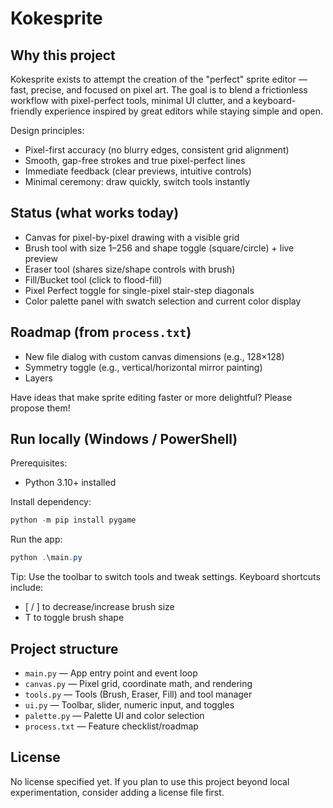 # Kokesprite

## Why this project
Kokesprite exists to attempt the creation of the "perfect" sprite editor — fast, precise, and focused on pixel art. The goal is to blend a frictionless workflow with pixel-perfect tools, minimal UI clutter, and a keyboard-friendly experience inspired by great editors while staying simple and open.

Design principles:
- Pixel-first accuracy (no blurry edges, consistent grid alignment)
- Smooth, gap-free strokes and true pixel-perfect lines
- Immediate feedback (clear previews, intuitive controls)
- Minimal ceremony: draw quickly, switch tools instantly

## Status (what works today)
- Canvas for pixel-by-pixel drawing with a visible grid
- Brush tool with size 1–256 and shape toggle (square/circle) + live preview
- Eraser tool (shares size/shape controls with brush)
- Fill/Bucket tool (click to flood-fill)
- Pixel Perfect toggle for single-pixel stair-step diagonals
- Color palette panel with swatch selection and current color display

## Roadmap (from `process.txt`)
- New file dialog with custom canvas dimensions (e.g., 128×128)
- Symmetry toggle (e.g., vertical/horizontal mirror painting)
- Layers

Have ideas that make sprite editing faster or more delightful? Please propose them!

## Run locally (Windows / PowerShell)
Prerequisites:
- Python 3.10+ installed

Install dependency:
```powershell
python -m pip install pygame
```

Run the app:
```powershell
python .\main.py
```

Tip: Use the toolbar to switch tools and tweak settings. Keyboard shortcuts include:
- [ / ] to decrease/increase brush size
- T to toggle brush shape

## Project structure
- `main.py` — App entry point and event loop
- `canvas.py` — Pixel grid, coordinate math, and rendering
- `tools.py` — Tools (Brush, Eraser, Fill) and tool manager
- `ui.py` — Toolbar, slider, numeric input, and toggles
- `palette.py` — Palette UI and color selection
- `process.txt` — Feature checklist/roadmap

## License
No license specified yet. If you plan to use this project beyond local experimentation, consider adding a license file first.
